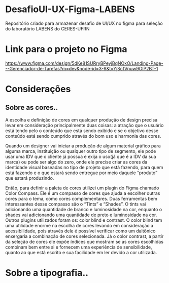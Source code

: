 # DesafioUI-UX-Figma-LABENS
Repositório criado para armazenar desafio de UI/UX no figma para seleção do laboratório LABENS do CERES-UFRN

# Link para o projeto no Figma
https://www.figma.com/design/5dKe81SURryBPeyjBqNOxO/Landing-Page---Gerenciador-de-Tarefas?m=dev&node-id=3-9&t=YjScfVquw9OlP2BT-1 

# Considerações
## Sobre as cores..
A escolha e definição de cores em qualquer produção de design precisa levar em consideração principalmente duas coisas: a atração que o usuário está tendo pelo o conteúdo que está sendo exibido e se o objetivo desse conteúdo está sendo cumprido através do bom uso e harmonia das cores. 

Quando um designer vai iniciar a produção de algum material gráfico para alguma marca, instituição ou qualquer outro tipo de segmento, ele pode usar uma IDV que o cliente já possua e exija o uso(já que é a IDV da sua marca) ou pode ser algo do zero, onde ele precise criar as cores da identidade visual baseadas no tipo de projeto que está fazendo, para quem está fazendo e o que estará sendo entregue por meio daquele “produto” que estará produzindo. 

Então, para definir a paleta de cores utilizei um plugin do Figma chamado Color Compass. Ele é um compasso de cores que ajuda a escolher outras cores para o tema, como cores complementares. Duas ferramentas bem interessantes desse compasso são o “Tints” e “Shades”. O tints vai adicionando uma quantidade de branco e luminosidade na cor, enquanto o shades vai adicionando uma quantidade de preto e luminosidade na cor. Outros plugins utilizados foram os: color blind e contrast. O color blind tem uma utilidade enorme na escolha de cores levando em consideração a acessibilidade, pois através dele é possível verificar como um daltônico enxergaria a combinação de cores selecionada. Já o color contrast, a partir da seleção de cores ele expõe índices que mostram se as cores escolhidas combinam bem entre si e fornecem uma experiência de sensibilidade, quanto ao que está escrito e sua facilidade em ler devido a cor utilizada. 

# Sobre a tipografia..

